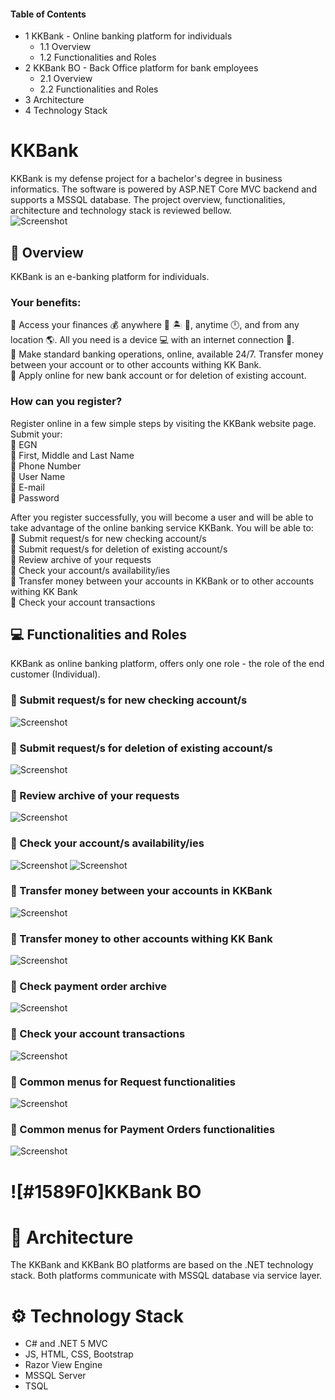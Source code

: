 #### Table of Contents
- 1 KKBank - Online banking platform for individuals
  - 1.1 Overview
  - 1.2 Functionalities and Roles
- 2 KKBank BO - Back Office platform for bank employees
  - 2.1 Overview
  - 2.2 Functionalities and Roles
- 3 Architecture
- 4 Technology Stack

# KKBank

KKBank is my defense project for a bachelor's degree in business informatics. 
The software is powered by ASP.NET Core MVC backend and supports a MSSQL database. The project overview, functionalities, architecture and technology stack is reviewed bellow.  
![Screenshot](public/bankMenu.png?raw=true "BankMenu")

## :pencil: Overview

KKBank is an e-banking platform for individuals.
### Your benefits:
:pushpin: Access your finances :moneybag: anywhere :house_with_garden: :desert_island: :office:, anytime :clock12:, and from any location :earth_americas:. All you need is a device :computer: with an internet connection :electric_plug:.  
:pushpin: Make standard banking operations, online, available 24/7. Transfer money between your account or to other accounts withing KK Bank.  
:pushpin: Apply online for new bank account or for deletion of existing account.  

### How can you register?
Register online in a few simple steps by visiting the KKBank website page. Submit your:  
:pushpin: EGN  
:pushpin: First, Middle and Last Name  
:pushpin: Phone Number  
:pushpin: User Name  
:pushpin: E-mail  
:pushpin: Password  

After you register successfully, you will become a user and will be able to take advantage of the online banking service KKBank. You will be able to:  
:pushpin: Submit request/s for new checking account/s  
:pushpin: Submit request/s for deletion of existing account/s  
:pushpin: Review archive of your requests  
:pushpin: Check your account/s availability/ies  
:pushpin: Transfer money between your accounts in KKBank or to other accounts withing KK Bank  
:pushpin: Check your account transactions  

## :computer: Functionalities and Roles
KKBank as online banking platform, offers only one role - the role of the end customer (Individual).
### :pushpin: Submit request/s for new checking account/s  
![Screenshot](public/addNewAccount.png?raw=true "RequestNewAccount")
### :pushpin: Submit request/s for deletion of existing account/s  
![Screenshot](public/deleteExistingAccount.png?raw=true "DeleteExistingAccount")
### :pushpin: Review archive of your requests  
![Screenshot](public/requestArchive.png?raw=true "RequestArchive")
### :pushpin: Check your account/s availability/ies  
![Screenshot](public/accountBalance.png?raw=true "AccountBalance")
![Screenshot](public/accountBalance1.png?raw=true "AccountBalance1")
### :pushpin: Transfer money between your accounts in KKBank
![Screenshot](public/payments-betweenOwnAccounts.png?raw=true "TransferBetweenOwnAccounts")
### :pushpin: Transfer money to other accounts withing KK Bank  
![Screenshot](public/payments-ToKKBankAccount.png?raw=true "TransferToKKBankAccount")
### :pushpin: Check payment order archive  
![Screenshot](public/paymentOrderArchive.png?raw=true "PaymentOrderArchive")
### :pushpin: Check your account transactions  
![Screenshot](public/transactions.png?raw=true "Transactions")
### :pushpin: Common menus for Request functionalities
![Screenshot](public/requestsMenu.png?raw=true "RequestMenu")
### :pushpin: Common menus for Payment Orders functionalities
![Screenshot](public/paymentOrdersMenu.png?raw=true "PaymentOrdersMenu")

# ![#1589F0]KKBank BO

# :hammer: Architecture
The KKBank and KKBank BO platforms are based on the .NET technology stack.
Both platforms communicate with MSSQL database via service layer.

# :gear: Technology Stack
- C# and .NET 5 MVC
- JS, HTML, CSS, Bootstrap
- Razor View Engine
- MSSQL Server
- TSQL